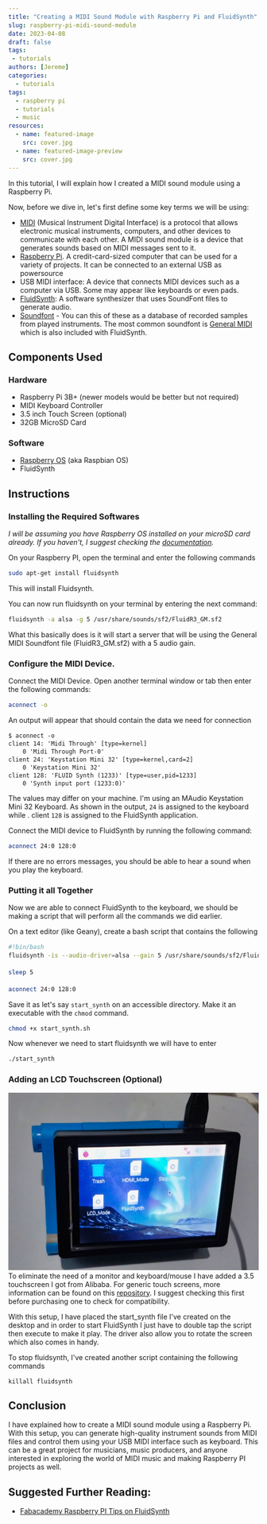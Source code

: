 ```yaml
---
title: "Creating a MIDI Sound Module with Raspberry Pi and FluidSynth"
slug: raspberry-pi-midi-sound-module
date: 2023-04-08
draft: false
tags: 
 - tutorials
authors: [Jereme]
categories:
  - tutorials
tags:
  - raspberry pi
  - tutorials
  - music
resources:
  - name: featured-image
    src: cover.jpg
  - name: featured-image-preview
    src: cover.jpg
---
```


In this tutorial, I will explain how I created a MIDI sound module using a Raspberry Pi.

<!--more-->

Now, before we dive in, let's first define some key terms we will be using:

- [MIDI](https://en.wikipedia.org/wiki/MIDI) (Musical Instrument Digital Interface) is a protocol that allows electronic musical instruments, computers, and other devices to communicate with each other. A MIDI sound module is a device that generates sounds based on MIDI messages sent to it.
- [Raspberry Pi](https://en.wikipedia.org/wiki/Raspberry_Pi). A credit-card-sized computer that can be used for a variety of projects. It can be connected to an external USB as powersource
- USB MIDI interface: A device that connects MIDI devices such as a computer via USB. Some may appear like keyboards or even pads.
- [FluidSynth](https://www.fluidsynth.org/): A software synthesizer that uses SoundFont files to generate audio.
- [Soundfont](https://en.wikipedia.org/wiki/SoundFont) - You can this of these as a database of recorded samples from played instruments. The most common soundfont is [General MIDI](https://en.wikipedia.org/wiki/General_MIDI) which is also included with FluidSynth.

## Components Used

### Hardware

- Raspberry Pi 3B+ (newer models would be better but not required)
- MIDI Keyboard Controller
- 3.5 inch Touch Screen (optional)
- 32GB MicroSD Card

### Software

- [Raspberry OS](https://www.raspberrypi.com/software/) (aka Raspbian OS)
- FluidSynth

## Instructions

### Installing the Required Softwares

_I will be assuming you have Raspberry OS installed on your microSD card already. If you haven't, I suggest checking the [documentation](https://www.raspberrypi.com/documentation/computers/getting-started.html#installing-the-operating-system)._

On your Raspberry PI, open the terminal and enter the following commands

```bash
sudo apt-get install fluidsynth
```

This will install Fluidsynth.

You can now run fluidsynth on your terminal by entering the next command:

```bash
fluidsynth -a alsa -g 5 /usr/share/sounds/sf2/FluidR3_GM.sf2
```

What this basically does is it will start a server that will be using the General MIDI Soundfont file (FluidR3_GM.sf2) with a 5 audio gain.

### Configure the MIDI Device.

Connect the MIDI Device. Open another terminal window or tab then enter the following commands:

```bash
aconnect -o
```

An output will appear that should contain the data we need for connection

```
$ aconnect -o
client 14: 'Midi Through' [type=kernel]
    0 'Midi Through Port-0'
client 24: 'Keystation Mini 32' [type=kernel,card=2]
    0 'Keystation Mini 32'
client 128: 'FLUID Synth (1233)' [type=user,pid=1233]
    0 'Synth input port (1233:0)'
```

The values may differ on your machine. I'm using an MAudio Keystation Mini 32 Keyboard. As shown in the output, `24` is assigned to the keyboard while . client `128` is assigned to the FluidSynth application.

Connect the MIDI device to FluidSynth by running the following command:

```bash
aconnect 24:0 128:0
```

If there are no errors messages, you should be able to hear a sound when you play the keyboard.

### Putting it all Together

Now we are able to connect FluidSynth to the keyboard, we should be making a script that will perform all the commands we did earlier.

On a text editor (like Geany), create a bash script that contains the following

```bash
#!bin/bash
fluidsynth -is --audio-driver=alsa --gain 5 /usr/share/sounds/sf2/FluidR3_GM.sf2 &

sleep 5

aconnect 24:0 128:0

```

Save it as let's say `start_synth` on an accessible directory. Make it an executable with the `chmod` command.

```bash
chmod +x start_synth.sh
```

Now whenever we need to start fluidsynth we will have to enter

```bash
./start_synth
```

### Adding an LCD Touchscreen (Optional)

![lcd screen](raspberry_touch.jpg)
To eliminate the need of a monitor and keyboard/mouse I have added a 3.5 touchscreen I got from Alibaba. For generic touch screens, more information can be found on this [repository](https://github.com/goodtft/LCD-show). I suggest checking this first before purchasing one to check for compatibility.

With this setup, I have placed the start_synth file I've created on the desktop and in order to start FluidSynth I just have to double tap the script then execute to make it play. The driver also allow you to rotate the screen which also comes in handy.

To stop fluidsynth, I've created another script containing the following commands

```
killall fluidsynth
```

## Conclusion

I have explained how to create a MIDI sound module using a Raspberry Pi. With this setup, you can generate high-quality instrument sounds from MIDI files and control them using your USB MIDI interface such as keyboard. This can be a great project for musicians, music producers, and anyone interested in exploring the world of MIDI music and making Raspberry PI projects as well.

## Suggested Further Reading:

- [Fabacademy Raspberry PI Tips on FluidSynth](https://fabacademy.org/2020/labs/kannai/students/tatsuro-homma/project/RaspPi_S_03_fluidsynth.html)
